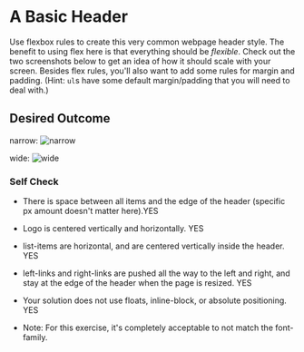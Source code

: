 # A Basic Header

Use flexbox rules to create this very common webpage header style. The benefit to using flex here is that everything should be _flexible_. Check out the two screenshots below to get an idea of how it should scale with your screen. Besides flex rules, you'll also want to add some rules for margin and padding. (Hint: `ul`s have some default margin/padding that you will need to deal with.)

## Desired Outcome

narrow:
![narrow](./desired-outcome-narrow.png)

wide: 
![wide](./desired-outcome-wide.png)

### Self Check
- There is space between all items and the edge of the header (specific px amount doesn't matter here).YES
- Logo is centered vertically and horizontally. YES
- list-items are horizontal, and are centered vertically inside the header. YES
- left-links and right-links are pushed all the way to the left and right, and stay at the edge of the header when the page is resized. YES
- Your solution does not use floats, inline-block, or absolute positioning. YES

- Note: For this exercise, it's completely acceptable to not match the font-family.